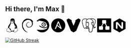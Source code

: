 ## Hi there, I'm Max 👋

<p>
<img height="45" width="45" src="/icons/linux.png" alt="Linux">
<img height="45" width="45" src="/icons/debian.png" alt="Debian">
<img height="45" width="45" src="/icons/opensuse.png" alt="OpenSuse">
<img height="45" width="45" src="/icons/ansible.png" alt="Ansible">
<img height="45" width="45" src="/icons/vagrant.png" alt="Vagrant">
<img height="45" width="45" src="/icons/postgresql.png" alt="PostgreSQL">
<img height="45" width="45" src="/icons/diagramsdotnet.png" alt="Diagrams.net">
<img height="45" width="45" src="/icons/nginx.png" alt="Nginx">
</p>

[![GitHub Streak](https://streak-stats.demolab.com/?user=spanishairman)](https://git.io/streak-stats)

<!--
**spanishairman/spanishairman** is a ✨ _special_ ✨ repository because its `README.md` (this file) appears on your GitHub profile.

Here are some ideas to get you started:

- 🔭 I’m currently working on ...
- 🌱 I’m currently learning ...
- 👯 I’m looking to collaborate on ...
- 🤔 I’m looking for help with ...
- 💬 Ask me about ...
- 📫 How to reach me: ...
- 😄 Pronouns: ...
- ⚡ Fun fact: ...
-->
